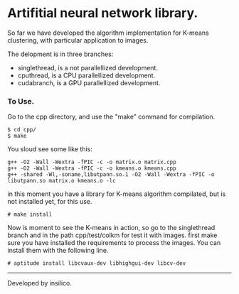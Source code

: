 Artifitial neural network library.
==================================

So far we have developed the algorithm implementation for K-means clustering, with particular application to images.

The delopment is in three branches:
- singlethread, is a not parallellized development.
- cputhread, is a CPU parallellized development.
- cudabranch, is a GPU parallellized development.

### To Use.

Go to the cpp directory, and use the "make" command for compilation.

	$ cd cpp/
	$ make

You sloud see some like this:

	g++ -O2 -Wall -Wextra -fPIC -c -o matrix.o matrix.cpp
	g++ -O2 -Wall -Wextra -fPIC -c -o kmeans.o kmeans.cpp
	g++ -shared -Wl,-soname,libutpann.so.1 -O2 -Wall -Wextra -fPIC -o libutpann.so matrix.o kmeans.o -lc

in this moment you have a library for K-means algorithm compilated, but is not installed yet, for this use.

	# make install

Now is moment to see the K-means in action, so go to the singlethread branch and in the path cpp/test/colkm for test it with images.
first make sure you have installed the requirements to process the images. You can install them with the following line.

	# aptitude install libcvaux-dev libhighgui-dev libcv-dev
	
_______
Developed by insilico.
